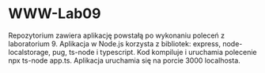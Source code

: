 # WWW-Lab09

Repozytorium zawiera aplikację powstałą po wykonaniu poleceń z laboratorium 9. Aplikacja w Node.js korzysta z bibliotek: express, node-localstorage, pug, ts-node i typescript. Kod kompiluje i uruchamia polecenie npx ts-node app.ts. Aplikacja uruchamia się na porcie 3000 localhosta.
